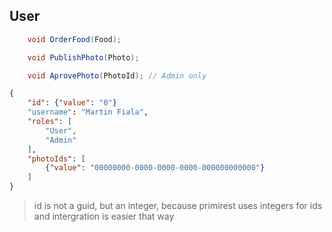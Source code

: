 ## User

```csharp
	void OrderFood(Food);

	void PublishPhoto(Photo);

	void AprovePhoto(PhotoId); // Admin only
```

```json
{
	"id": {"value": "0"}
	"username": "Martin Fiala",
	"roles": [
		"User",
		"Admin"
	],
	"photoIds": [
		{"value": "00000000-0000-0000-0000-000000000000"}
	]
}
```

> id is not a guid, but an integer, because primirest uses integers for ids and intergration is easier that way